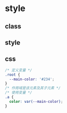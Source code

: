 # style

## class

## style

## css

```css
/* 定义变量 */
.root {
  --main-color: '#234';
}
/* 作用域是该元素及其子元素 */
/* 使用变量 */
.a {
  color: var(--main-color);
}
```
